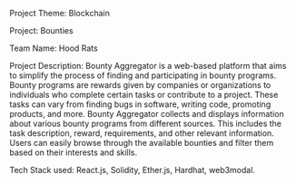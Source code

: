 Project Theme: Blockchain

Project: Bounties

Team Name: Hood Rats

Project Description: Bounty Aggregator is a web-based platform that aims to simplify the process of finding and participating in bounty programs. Bounty programs are rewards given by companies or organizations to individuals who complete certain tasks or contribute to a project. These tasks can vary from finding bugs in software, writing code, promoting products, and more.
Bounty Aggregator collects and displays information about various bounty programs from different sources. This includes the task description, reward, requirements, and other relevant information. Users can easily browse through the available bounties and filter them based on their interests and skills.

Tech Stack used: React.js, Solidity, Ether.js, Hardhat, web3modal.
